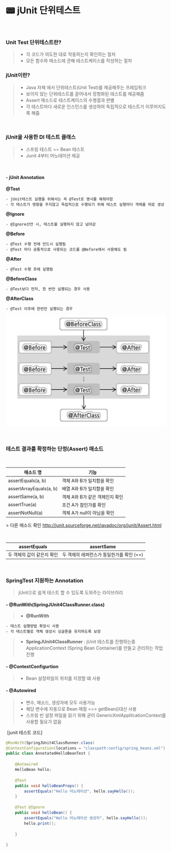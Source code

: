 # 📟 jUnit 단위테스트

<br>

### Unit Test 단위테스트란?

> - 각 코드가 의도한 대로 작동하는지 확인하는 절차
> - 모든 함수와 매소드에 관해 테스트케이스를 작성하는 절차

### jUnit이란?

> - Java 자체 에서 단위테스트(Unit Test)를 제공해주는 프레임워크
> - 보이지 않는 단위테스트를 끌어내서 정형화된 테스트를 제공해줌
> - Assert 매소드로 테스트케이스의 수행결과 판별
> - 각 테스트마다 새로운 인스턴스를 생성하여 독립적으로 테스트가 이루어지도록 해줌

<br >

### jUnit을 사용한 DI 테스트 클래스

> - 스프링 테스트 == Bean 테스트
> - Junit 4부터 어노테이션 제공

<br>

#### - jUnit Annotation

**@Test**

    - jUnit테스트 실행을 위해서는 꼭 @Test로 명시를 해줘야함
    - 각 테스트가 영향을 주지않고 독립적으로 수행되기 위해 테스트 실행마다 객체를 따로 생성

**@Ignore**

    - @Ignore선언 시, 테스트를 실행하지 않고 넘어감

**@Before**

    - @Test 수행 전에 만드시 실행됨
    - @Test 마다 공통적으로 사용되는 코드를 @Before에서 사용해도 됨

**@After**

    - @Test 수행 후에 실행됨

**@BeforeClass**

    - @Test보다 먼저, 한 번만 실행되는 경우 사용

**@AfterClass**

    - @Test 이후에 한번만 실행되는 경우

![junit](./imgs/junit.png)

<br />

### 테스트 결과를 확정하는 단정(Assert) 매소드

​

| 매소드 명               | 기능                            |
| ----------------------- | ------------------------------- |
| assertEquals(a, b)      | 객체 A와 B가 일치함을 확인      |
| assertArrayEquals(a, b) | 배열 A와 B가 일치함을 확인      |
| assertSame(a, b)        | 객체 A와 B가 같은 객체인지 확인 |
| assertTrue(a)           | 조건 A가 참인가를 확인          |
| assertNotNull(a)        | 객체 A가 null이 아님을 확인     |

​> 다른 매소드 확인 http://junit.sourceforge.net/javadoc/org/junit/Assert.html

<br>

| assertEquals               | assertSame                                |
| -------------------------- | ----------------------------------------- |
| 두 객체의 값이 같은지 확인 | 두 객체의 레퍼런스가 동일한가를 확인 (==) |

<br>

### SpringTest 지원하는 Annotation

> jUnit으로 쉽게 테스트 할 수 있도록 도와주는 라이브러리

#### - @RunWith(SpringJUnit4ClassRunner.class)

> - **@RunWith**

    - 테스트 실행방법 확장시 사용
    - 각 테스트별로 객체 생성시 싱글톤을 유지하도록 보장

> - **SpringJUnit4ClassRunner** : jUnit 테스트를 진행하는중 ApplicationContext (Spring Bean Container)를 만들고 관리하는 작업 진행

#### - @ContextConfigurtion

> - Bean 설정파일의 위치를 지정할 떄 사용

#### - @Autowired

> - 변수, 매소드, 생성자에 모두 사용가능
> - 해당 변수에 자동으로 Bean 매핑
>   ==> getBean()대신 사용
> - 스프링 빈 설정 파일을 읽기 위해 굳이 GenericXmlApplilcationContext를 사용할 필요가 없음

​
[junit 테스트 코드]

```java
@RunWith(SpringJUnit4ClassRunner.class)
@ContextConfiguration(locations = "classpath:config/spring_beans.xml")
public class AnnotatedHelloBeanTest {

	@Autowired
	HelloBean hello;

	@Test
	public void helloBeanProps() {
		assertEquals("Hello 어노테이션", hello.sayHello());
	}

	@Test @Ignore
	public void helloBean() {
		assertEquals("Hello 어노테이션 생성자", hello.sayHello());
		hello.print();

	}

}
```
